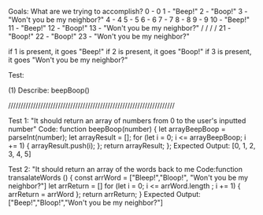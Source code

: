 Goals:
What are we trying to accomplish?
0 - 0
1 - "Beep!"
2 - "Boop!"
3 - "Won't you be my neighbor?"
4 - 4 
5 - 5
6 - 6
7 - 7
8 - 8
9 - 9
10 - "Beep!"
11 - "Beep!"
12 - "Boop!"
13 - "Won't you be my neighbor?"
/
/
/
/
21 - "Boop!"
22 - "Boop!"
23 - "Won't you be my neighbor?"

if 1 is present, it goes "Beep!"
if 2 is present, it goes "Boop!"
if 3 is present, it goes "Won't you be my neighbor?"

Test:

(1)
Describe: beepBoop()

///////////////////////////////////////////////////////////////////

Test 1: "It should return an array of numbers from 0 to the user's inputted number"
Code: function beepBoop(number) {
  let arrayBeepBoop = parseInt(number);
  let arrayResult = [];
  for (let i = 0; i <= arrayBeepBoop; i += 1) {
    arrayResult.push(i);
  };
  return arrayResult;
};
Expected Output: [0, 1, 2, 3, 4, 5]

Test 2: "It should return an array of the words back to me
Code:function transalateWords () {
  const arrWord = ["Bleep!","Bloop!", "Won't you be my neighbor?"]
  let arrReturn = []
  for (let i = 0; i <= arrWord.length ; i += 1) {
    arrReturn = arrWord
  };
  return arrReturn;
}
Expected Output: ["Beep!","Bloop!","Won't you be my neighbor?"]